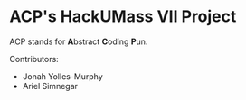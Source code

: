 # ACP's HackUMass VII Project

ACP stands for **A**bstract **C**oding **P**un.

Contributors:
 - Jonah Yolles-Murphy
 - Ariel Simnegar
